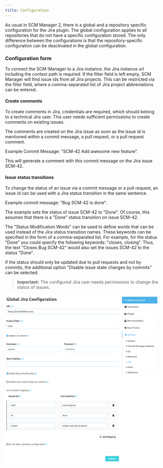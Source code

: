 ```yaml
---
title: Configuration
---
```


As usual in SCM Manager 2, there is a global and a repository specific configuration for the Jira plugin.
The global configuration applies to all repositories that do not have a specific configuration stored.
The only difference between the configurations is that the repository-specific configuration can be deactivated in the global configuration.

### Configuration form
To connect the SCM-Manager to a Jira instance. the Jira instance url including the context path is required.
If the filter field is left empty, SCM Manager will find issue ids from all Jira projects.
This can be restricted via the filter field, where a comma-separated list of Jira project abbreviations can be entered.

#### Create comments
To create comments in Jira, credentials are required, which should belong to a technical Jira user.
This user needs sufficient permissions to create comments on existing issues.

The comments are created on the Jira issue as soon as the issue id is mentioned within a commit message, a pull request,
or a pull request comment.

Example Commit Message: "SCM-42 Add awesome new feature".

This will generate a comment with this commit message on the Jira issue SCM-42.

#### Issue status transitions
To change the status of an issue via a commit message or a pull request,
an issue id can be used with a Jira status transition in the same sentence.

Example commit message: "Bug SCM-42 is done".

The example sets the status of issue SCM-42 to "Done".
Of course, this assumes that there is a "Done" status transition on issue SCM-42.

The "Status Modification Words" can be used to define words that can be used instead of the Jira status transition names.
These keywords can be specified in the form of a comma-separated list.
For example, for the status "Done" you could specify the following keywords: "closes, closing".
Thus, the text "Closes Bug SCM-42" would also set the issues SCM-42 to the status "Done".

If the status should only be updated due to pull requests and not by commits, the additional option "Disable issue
state changes by commits" can be selected.

> **Important:** The configured Jira user needs permissions to change the status of issues.

![Jira Configuration](assets/config.png)
